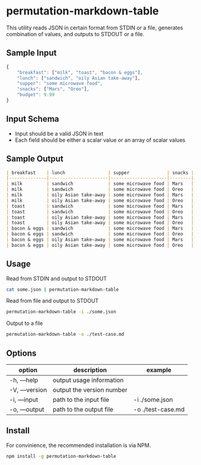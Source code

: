 # permutation-markdown-table

This utility reads JSON in certain format from STDIN or a file, generates combination of values, and outputs to STDOUT or a file.

## Sample Input

```js
{
    "breakfast": ["milk", "toast", "bacon & eggs"],
    "lunch": ["sandwich", "oily Asian take-away"],
    "supper": "some microwave food",
    "snacks": ["Mars", "Oreo"],
    "budget": 9.99
}
```

## Input Schema

* Input should be a valid JSON in text
* Each field should be either a scalar value or an array of scalar values

## Sample Output

```markdown
| breakfast    | lunch                | supper              | snacks | budget |
|--------------|----------------------|---------------------|--------|--------|
| milk         | sandwich             | some microwave food | Mars   | 9.99   |
| milk         | sandwich             | some microwave food | Oreo   | 9.99   |
| milk         | oily Asian take-away | some microwave food | Mars   | 9.99   |
| milk         | oily Asian take-away | some microwave food | Oreo   | 9.99   |
| toast        | sandwich             | some microwave food | Mars   | 9.99   |
| toast        | sandwich             | some microwave food | Oreo   | 9.99   |
| toast        | oily Asian take-away | some microwave food | Mars   | 9.99   |
| toast        | oily Asian take-away | some microwave food | Oreo   | 9.99   |
| bacon & eggs | sandwich             | some microwave food | Mars   | 9.99   |
| bacon & eggs | sandwich             | some microwave food | Oreo   | 9.99   |
| bacon & eggs | oily Asian take-away | some microwave food | Mars   | 9.99   |
| bacon & eggs | oily Asian take-away | some microwave food | Oreo   | 9.99   |
```



## Usage

Read from STDIN and output to STDOUT

```bash
cat some.json | permutation-markdown-table
```

Read from file and output to STDOUT

```bash
permutation-markdown-table -i ./some.json
```

Output to a file

```bash
permutation-markdown-table -o ./test-case.md
```

## Options

| option              | description               | example           |
| ------------------- | ------------------------- | ----------------- |
| -h, —help           | output  usage information |                   |
| -V, —version        | output the version number |                   |
| -i, —input <value>  | path to the input file    | -i ./some.json    |
| -o, —output <value> | path to the output file   | -o ./test-case.md |



## Install

For convinience, the recommended installation is via NPM.

```bash
npm install -g permutation-markdown-table
```
